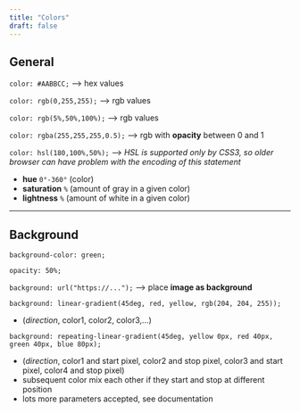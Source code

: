 ```yaml
---
title: "Colors"
draft: false
---
```


## General

`color: #AABBCC;` --> hex values

`color: rgb(0,255,255);` --> rgb values

`color: rgb(5%,50%,100%);` --> rgb values

`color: rgba(255,255,255,0.5);` --> rgb with **opacity** between 0 and 1

`color: hsl(180,100%,50%);` --> _HSL is supported only by CSS3, so older browser can have problem with the encoding of this statement_

-   **hue** `0°-360°` (color)
-   **saturation** `%` (amount of gray in a given color)
-   **lightness** `%` (amount of white in a given color)

* * *

## Background

`background-color: green;`

`opacity: 50%;`

`background: url("https://...");` --> place **image as background**

`background: linear-gradient(45deg, red, yellow, rgb(204, 204, 255));`

-   (_direction_, color1, color2, color3,...)

`background: repeating-linear-gradient(45deg, yellow 0px, red 40px, green 40px, blue 80px);`

-   (_direction_, color1 and start pixel, color2 and stop pixel, color3 and start pixel, color4 and stop pixel)
-   subsequent color mix each other if they start and stop at different position
-   lots more parameters accepted, see documentation
